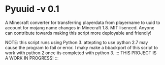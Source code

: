 # Pyuuid -v 0.1
A Minecraft converter for transferring playerdata from playername to uuid to account for mojang name changes in Minecraft 1.8.
MIT lisenced. Anyone can contribute towards making this script more deployable and friendly!

NOTE: this script runs using Python 3. attepting to use python 2.7 may cause the program to fail or error.
I maky make a bbackport of this script to work with python 2 once its completed with python 3.
::: THIS PROJECT IS A WORK IN PROGRESS! ::: 
